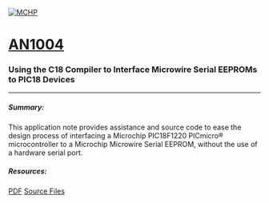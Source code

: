 [![MCHP](https://cldup.com/U0qhLwBijF.png)](https://www.microchip.com) 
# [AN1004](http://www.microchip.com/wwwappnotes/appnotes.aspx?appnote=en024479)
### Using the C18 Compiler to Interface Microwire Serial EEPROMs to PIC18 Devices

-----------------------------------
##### Summary: 
This application note provides assistance and source code to ease the design process of interfacing a Microchip PIC18F1220 PICmicro® microcontroller to a Microchip Microwire Serial EEPROM, without the use of a hardware serial port.

##### Resources: 
[PDF](http://ww1.microchip.com/downloads/en/AppNotes/01004a.pdff)
[Source Files](http://ww1.microchip.com/downloads/en/AppNotes/AN1004.zip)



